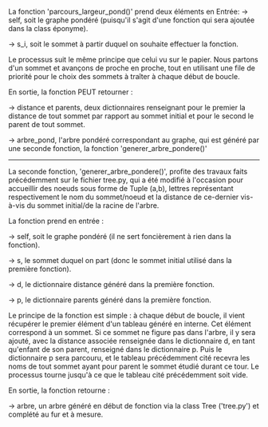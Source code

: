 La fonction 'parcours_largeur_pond()' prend deux éléments en Entrée:
  -> self, soit le graphe pondéré (puisqu'il s'agit d'une fonction qui sera ajoutée dans la class éponyme).
  
  -> s_i, soit le sommet à partir duquel on souhaite effectuer la fonction.
  


Le processus suit le même principe que celui vu sur le papier. Nous partons d'un sommet et avançons de proche en proche, tout en utilisant une file de priorité pour le choix des sommets à traîter à chaque début de boucle.



En sortie, la fonction PEUT retourner :

  -> distance et parents, deux dictionnaires renseignant pour le premier la distance de tout sommet par rapport au sommet initial et pour le second le parent de tout sommet.
  
  -> arbre_pond, l'arbre pondéré correspondant au graphe, qui est généré par une seconde fonction, la fonction 'generer_arbre_pondere()'
  
  
---------------


La seconde fonction, 'generer_arbre_pondere()', profite des travaux faits précédemment sur le fichier tree.py, qui a été modifié à l'occasion pour accueillir des noeuds sous forme de Tuple (a,b), lettres représentant respectivement le nom du sommet/noeud et la distance de ce-dernier vis-à-vis du sommet initial/de la racine de l'arbre.

La fonction prend en entrée :

  -> self, soit le graphe pondéré (il ne sert foncièrement à rien dans la fonction).
  
  -> s, le sommet duquel on part (donc le sommet initial utilisé dans la première fonction).
  
  -> d, le dictionnaire distance généré dans la première fonction.
  
  -> p, le dictionnaire parents généré dans la première fonction.
  
  
  
Le principe de la fonction est simple : à chaque début de boucle, il vient récupérer le premier élément d'un tableau généré en interne. Cet élément correspond à un sommet. Si ce sommet ne figure pas dans l'arbre, il y sera ajouté, avec la distance associée renseignée dans le dictionnaire d, en tant qu'enfant de son parent, renseigné dans le dictionnaire p. Puis le dictionnaire p sera parcouru, et le tableau précédemment cité recevra les noms de tout sommet ayant pour parent le sommet étudié durant ce tour.
Le processus tourne jusqu'à ce que le tableau cité précédemment soit vide.



En sortie, la fonction retourne :

  -> arbre, un arbre généré en début de fonction via la class Tree ('tree.py') et complété au fur et à mesure.
